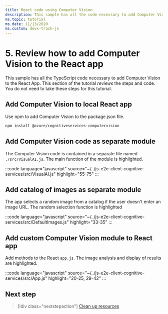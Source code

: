 ```yaml
---
title: React code using Computer Vision
description: This sample has all the code necessary to add Computer Vision to the React App. This section of the tutorial _reviews_ the steps and code. 
ms.topic: tutorial
ms.date: 11/13/2020
ms.custom: devx-track-js
---
```


# 5. Review how to add Computer Vision to the React app

This sample has all the TypeScript code necessary to add Computer Vision to the React App. This section of the tutorial _reviews_ the steps and code. You do not need to take these steps for this tutorial. 

## Add Computer Vision to local React app

Use npm to add Computer Vision to the package.json file. 

```bash
npm install @azure/cognitiveservices-computervision 
```

## Add Computer Vision code as separate module

The Computer Vision code is contained in a separate file named `./src/VisualAI.js`. The main function of the module is highlighted. 

:::code language="javascript" source="~/../js-e2e-client-cognitive-services/src/VisualAI.js" highlight="55-75" :::

## Add catalog of images as separate module

The app selects a random image from a catalog if the user doesn't enter an image URL. The random selection function is highlighted 

:::code language="javascript" source="~/../js-e2e-client-cognitive-services/src/DefaultImages.js" highlight="33-35" :::

## Add custom Computer Vision module to React app

Add methods to the React `app.js`. The image analysis and display of results are highlighted.

:::code language="javascript" source="~/../js-e2e-client-cognitive-services/src/App.js" highlight="20-25, 29-42" :::

## Next step

> [!div class="nextstepaction"]
> [Clean up resources](clean-up-resources.md) 